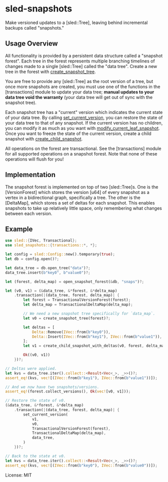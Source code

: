 # sled-snapshots

Make versioned updates to a [sled::Tree], leaving behind incremental backups called "snapshots."

## Usage Overview

All functionality is provided by a persistent data structure called a "snapshot forest". Each tree in the forest represents
multiple branching timelines of changes made to a single [sled::Tree] called the "data tree". Create a new tree in the
forest with [create_snapshot_tree](crate::transactions::create_snapshot_tree).

You are free to provide any [sled::Tree] as the root version of a tree, but once more snapshots are created, you must use
one of the functions in the [transactions] module to update your data tree; **manual updates to your data tree void the
warranty** (your data tree will get out of sync with the snapshot tree).

Each snapshot tree has a "current" version which indicates the current state of your data tree. By calling
[set_current_version](crate::transactions::set_current_version), you can restore the state of your data tree to that of any
snapshot. If the current version has no children, you can modify it as much as you want with
[modify_current_leaf_snapshot](crate::transactions::modify_current_leaf_snapshot). Once you want to freeze the state of the
current version, create a child snapshot with [create_child_snapshot](crate::transactions::create_child_snapshot).

All operations on the forest are transactional. See the [transactions] module for all supported operations on a snapshot
forest. Note that none of these operations will flush for you!

## Implementation

The snapshot forest is implemented on top of two [sled::Tree]s. One is the [VersionForest] which stores the version [u64] of
every snapshot as a vertex in a bidirectional graph, specifically a tree. The other is the [DeltaMap], which stores a set of
deltas for each snapshot. This enables snapshots to take up relatively little space, only remembering what changes between
each version.

## Example

```rust
use sled::{IVec, Transactional};
use sled_snapshots::{transactions::*, *};

let config = sled::Config::new().temporary(true);
let db = config.open()?;

let data_tree = db.open_tree("data")?;
data_tree.insert(b"key0", b"value0")?;

let (forest, delta_map) = open_snapshot_forest(&db, "snaps")?;

let (v0, v1) = (&data_tree, &*forest, &*delta_map)
    .transaction(|(data_tree, forest, delta_map)| {
        let forest = TransactionalVersionForest(forest);
        let delta_map = TransactionalDeltaMap(delta_map);

        // We need a new snapshot tree specifically for `data_map`.
        let v0 = create_snapshot_tree(forest)?;

        let deltas = [
            Delta::Remove(IVec::from(b"key0")),
            Delta::Insert(IVec::from(b"key1"), IVec::from(b"value1")),
        ];
        let v1 = create_child_snapshot_with_deltas(v0, forest, delta_map, data_tree, &deltas)?;

        Ok((v0, v1))
    })?;

// Deltas were applied.
let kvs = data_tree.iter().collect::<Result<Vec<_>, _>>()?;
assert_eq!(kvs, vec![(IVec::from(b"key1"), IVec::from(b"value1"))]);

// And we now have two snapshots/versions.
assert_eq!(forest.collect_versions(), Ok(vec![v0, v1]));

// Restore the state of v0.
(&data_tree, &*forest, &*delta_map)
    .transaction(|(data_tree, forest, delta_map)| {
        set_current_version(
            v1,
            v0,
            TransactionalVersionForest(forest),
            TransactionalDeltaMap(delta_map),
            data_tree,
        )
    })?;

// Back to the state at v0.
let kvs = data_tree.iter().collect::<Result<Vec<_>, _>>()?;
assert_eq!(kvs, vec![(IVec::from(b"key0"), IVec::from(b"value0"))]);
```

License: MIT
